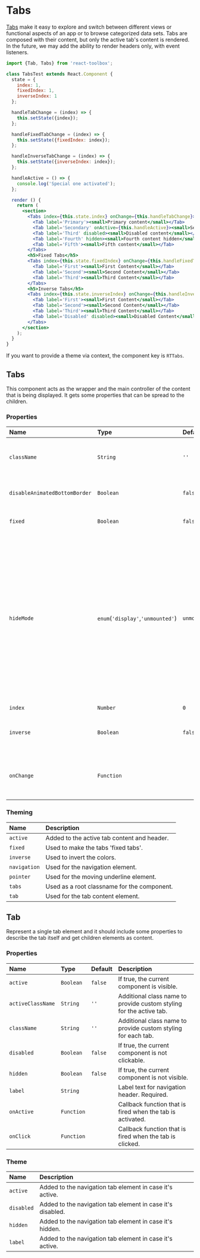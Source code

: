 # Tabs

[Tabs](https://www.google.com/design/spec/components/tabs.html) make it easy to explore and switch between different views or functional aspects of an app or to browse categorized data sets.  Tabs are composed with their content, but only the active tab's content is rendered.  In the future, we may add the ability to render headers only, with event listeners.

<!-- example -->
```jsx
import {Tab, Tabs} from 'react-toolbox';

class TabsTest extends React.Component {
  state = {
    index: 1,
    fixedIndex: 1,
    inverseIndex: 1
  };

  handleTabChange = (index) => {
    this.setState({index});
  };

  handleFixedTabChange = (index) => {
    this.setState({fixedIndex: index});
  };

  handleInverseTabChange = (index) => {
    this.setState({inverseIndex: index});
  };

  handleActive = () => {
    console.log('Special one activated');
  };

  render () {
    return (
      <section>
        <Tabs index={this.state.index} onChange={this.handleTabChange}>
          <Tab label='Primary'><small>Primary content</small></Tab>
          <Tab label='Secondary' onActive={this.handleActive}><small>Secondary content</small></Tab>
          <Tab label='Third' disabled><small>Disabled content</small></Tab>
          <Tab label='Fourth' hidden><small>Fourth content hidden</small></Tab>
          <Tab label='Fifth'><small>Fifth content</small></Tab>
        </Tabs>
        <h5>Fixed Tabs</h5>
        <Tabs index={this.state.fixedIndex} onChange={this.handleFixedTabChange} fixed>
          <Tab label='First'><small>First Content</small></Tab>
          <Tab label='Second'><small>Second Content</small></Tab>
          <Tab label='Third'><small>Third Content</small></Tab>
        </Tabs>
        <h5>Inverse Tabs</h5>
        <Tabs index={this.state.inverseIndex} onChange={this.handleInverseTabChange} inverse>
          <Tab label='First'><small>First Content</small></Tab>
          <Tab label='Second'><small>Second Content</small></Tab>
          <Tab label='Third'><small>Third Content</small></Tab>
          <Tab label='Disabled' disabled><small>Disabled Content</small></Tab>
        </Tabs>
      </section>
    );
  }
}
```

If you want to provide a theme via context, the component key is `RTTabs`.

## Tabs

This component acts as the wrapper and the main controller of the content that is being displayed. It gets some properties that can be spread to the children.

### Properties

| Name                          | Type            | Default         | Description|
|:-----|:-----|:-----|:-----|
| `className`                   | `String`        | `''`            | Additional class name to provide custom styling.|
| `disableAnimatedBottomBorder` | `Boolean`       | `false`         | Disable the animation below the active tab.|
| `fixed`                       | `Boolean`       | `false`         | If True, the tabs will be 'fixed tabs'.|
| `hideMode`                    | `enum`(`'display'`,`'unmounted'`) | `unmounted`         | `unmounted` mode will not mount the tab content of inactive tabs. `display` mode will mount but hide inactive tabs. Consider holding state outside of the Tabs component before using `display` mode |
| `index`                       | `Number`        | `0`             | Current <Tab> |
| `inverse`                     | `Boolean`       | `false`         | If True, the tabs will have an inverse style.|
| `onChange`                    | `Function`      |                 | Callback function that is fired when the tab changes.|

### Theming

| Name     | Description|
|:---------|:-----------|
| `active` | Added to the active tab content and header.|
| `fixed` | Used to make the tabs 'fixed tabs'.|
| `inverse` | Used to invert the colors.|
| `navigation` | Used for the navigation element.|
| `pointer` | Used for the moving underline element.|
| `tabs` |Used as a root classname for the component.|
| `tab` | Used for the tab content element.|

## Tab

Represent a single tab element and it should include some properties to describe the tab itself and get children elements as content.

### Properties

| Name              | Type            | Default         | Description|
|:-----|:-----|:-----|:-----|
| `active`          | `Boolean`       | `false`         | If true, the current component is visible.|
| `activeClassName` | `String`        | `''`            | Additional class name to provide custom styling for the active tab.|
| `className`       | `String`        | `''`            | Additional class name to provide custom styling for each tab.|
| `disabled`        | `Boolean`       | `false`         | If true, the current component is not clickable.|
| `hidden`          | `Boolean`       | `false`         | If true, the current component is not visible.|
| `label`           | `String`        |                 | Label text for navigation header. Required. |
| `onActive`        | `Function`      |                 | Callback function that is fired when the tab is activated. |
| `onClick`         | `Function`      |                 | Callback function that is fired when the tab is clicked. |

### Theme

| Name     | Description|
|:---------|:-----------|
| `active` | Added to the navigation tab element in case it's active.|
| `disabled` | Added to the navigation tab element in case it's disabled.|
| `hidden` | Added to the navigation tab element in case it's hidden.|
| `label` | Added to the navigation tab element in case it's active.|

